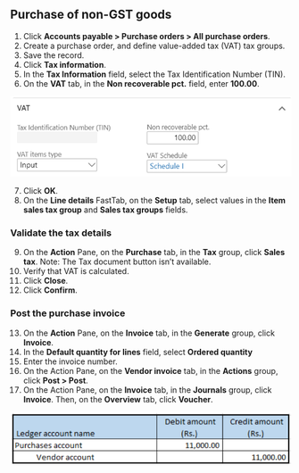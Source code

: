 ## Purchase of non-GST goods

1. Click **Accounts payable > Purchase orders > All purchase orders**.
2. Create a purchase order, and define value-added tax (VAT) tax groups.
3. Save the record.
4. Click **Tax information**.
5. In the **Tax Information** field, select the Tax Identification Number (TIN).
6. On the **VAT** tab, in the **Non recoverable pct.** field, enter **100.00**.

![](media/GST-Whitepaper/Annotation-2019-05-16-095850.png)

7. Click **OK**.
8. On the **Line details** FastTab, on the **Setup** tab, select values in the **Item sales tax group** and **Sales tax groups** fields.

### Validate the tax details

9. On the **Action** Pane, on the **Purchase** tab, in the **Tax** group, click **Sales tax**.
Note: The Tax document button isn’t available.
10. Verify that VAT is calculated.
11. Click **Close**.
12. Click **Confirm**.

### Post the purchase invoice

13. On the **Action** Pane, on the **Invoice** tab, in the **Generate** group, click **Invoice**.
14. In the **Default quantity for lines** field, select **Ordered quantity**
15. Enter the invoice number.
16. On the Action Pane, on the **Vendor invoice** tab, in the **Actions** group, click **Post > Post**.
17. On the Action Pane, on the **Invoice** tab, in the **Journals** group, click **Invoice**. Then, on the **Overview** tab, click **Voucher**.

![](media/GST-Whitepaper/Annotation-2019-05-16-095645.png)



